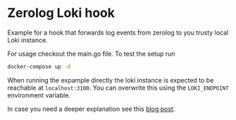 # Zerolog Loki hook

Example for a hook that forwards log events from zerolog to you trusty local Loki instance.

For usage checkout the main.go file. To test the setup run 
```sh
docker-compose up -d
```

When running the expample directly the loki instance is expected to be reachable at `localhost:3100`. You can overwrite this using the `LOKI_ENDPOINT` environment variable.

In case you need a deeper explanation see this [blog post](https://blog.mi.hdm-stuttgart.de/index.php/2024/02/29/combining-zerolog-loki/).
